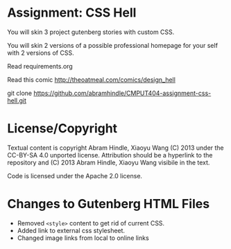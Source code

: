 Assignment: CSS Hell
====================

You will skin 3 project gutenberg stories with custom CSS.

You will skin 2 versions of a possible professional homepage for your
self with 2 versions of CSS.

Read requirements.org

Read this comic http://theoatmeal.com/comics/design_hell

git clone https://github.com/abramhindle/CMPUT404-assignment-css-hell.git

License/Copyright
=================

Textual content is copyright Abram Hindle, Xiaoyu Wang (C) 2013 under the CC-BY-SA
4.0 unported license. Attribution should be a hyperlink to the
repository and (C) 2013 Abram Hindle, Xiaoyu Wang visibile in the text.

Code is licensed under the Apache 2.0 license.


Changes to Gutenberg HTML Files
===============================
* Removed `<style>` content to get rid of current CSS.
* Added link to external css stylesheet.
* Changed image links from local to online links